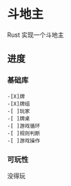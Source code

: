 # 斗地主

Rust 实现一个斗地主

## 进度
### 基础库

    -[X]牌
    -[X]牌组
    -[ ]玩家
    -[ ]牌桌
    -[ ]游戏循环
    -[ ]规则判断
    -[ ]游戏操作
    
### 可玩性

没得玩

